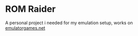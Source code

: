 # ROM Raider

A personal project i needed for my emulation setup, works on [emulatorgames.net](https://emulatorgames.net)


